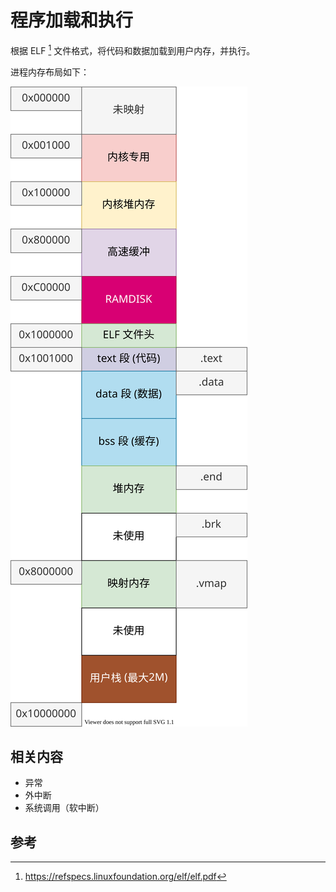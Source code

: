 # 程序加载和执行

根据 ELF [^elf] 文件格式，将代码和数据加载到用户内存，并执行。

进程内存布局如下：

![](./images/memory_map.drawio.svg)

## 相关内容

- 异常
- 外中断
- 系统调用（软中断）

## 参考

[^elf]: <https://refspecs.linuxfoundation.org/elf/elf.pdf>
